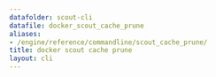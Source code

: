 ```yaml
---
datafolder: scout-cli
datafile: docker_scout_cache_prune
aliases:
- /engine/reference/commandline/scout_cache_prune/
title: docker scout cache prune
layout: cli
---
```


<!--
This page is automatically generated from Docker's source code. If you want to
suggest a change to the text that appears here, open a ticket in the source
repository on GitHub:

https://github.com/docker/scout-cli
-->
